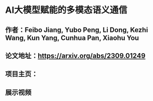 # AI大模型赋能的多模态语义通信
## 作者：Feibo Jiang, Yubo Peng, Li Dong, Kezhi Wang, Kun Yang, Cunhua Pan, Xiaohu You
## 论文地址：https://arxiv.org/abs/2309.01249
## 项目主页：
## 展示视频
